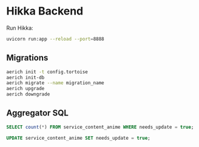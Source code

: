 # Hikka Backend

Run Hikka:

```bash
uvicorn run:app --reload --port=8888
```

## Migrations

```bash
aerich init -t config.tortoise
aerich init-db
aerich migrate --name migration_name
aerich upgrade
aerich downgrade
```

## Aggregator SQL

```sql
SELECT count(*) FROM service_content_anime WHERE needs_update = true;

UPDATE service_content_anime SET needs_update = true;
```
